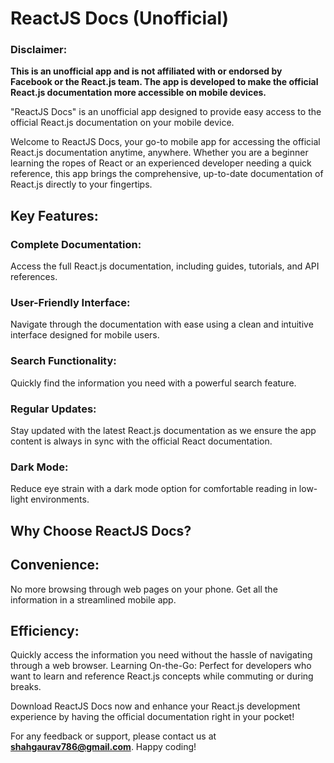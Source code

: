 # ReactJS Docs (Unofficial)

### Disclaimer: 
**This is an unofficial app and is not affiliated with or endorsed by Facebook or the React.js team. The app is developed to make the official React.js documentation more accessible on mobile devices.**

"ReactJS Docs" is an unofficial app designed to provide easy access to the official React.js documentation on your mobile device.

Welcome to ReactJS Docs, your go-to mobile app for accessing the official React.js documentation anytime, anywhere. Whether you are a beginner learning the ropes of React or an experienced developer needing a quick reference, this app brings the comprehensive, up-to-date documentation of React.js directly to your fingertips.

## Key Features:

### Complete Documentation: 
Access the full React.js documentation, including guides, tutorials, and API references.
### User-Friendly Interface: 
Navigate through the documentation with ease using a clean and intuitive interface designed for mobile users.
### Search Functionality: 
Quickly find the information you need with a powerful search feature.
### Regular Updates: 
Stay updated with the latest React.js documentation as we ensure the app content is always in sync with the official React documentation.
### Dark Mode: 
Reduce eye strain with a dark mode option for comfortable reading in low-light environments.


## Why Choose ReactJS Docs?

## Convenience: 
No more browsing through web pages on your phone. Get all the information in a streamlined mobile app.
## Efficiency: 
Quickly access the information you need without the hassle of navigating through a web browser.
Learning On-the-Go: Perfect for developers who want to learn and reference React.js concepts while commuting or during breaks.

Download ReactJS Docs now and enhance your React.js development experience by having the official documentation right in your pocket!

For any feedback or support, please contact us at **shahgaurav786@gmail.com**. Happy coding!
